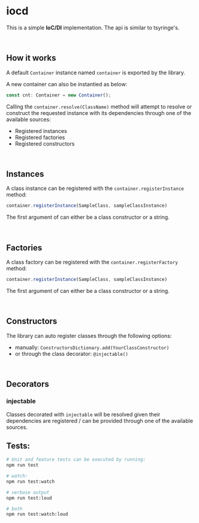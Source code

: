 # iocd
This is a simple **IoC/DI** implementation.
The api is similar to tsyringe's.

&nbsp;

## How it works
A default `Container` instance named `container` is exported by the library.

A new container can also be instantied as below:
```ts
const cnt: Container = new Container();
```

Calling the `container.resolve(ClassName)` method will attempt to resolve or construct the requested instance with its dependencies through one of the available sources:

- Registered instances
- Registered factories
- Registered constructors

&nbsp;
  
## Instances
A class instance can be registered with the `container.registerInstance` method:

```ts
container.registerInstance(SampleClass, sampleClassInstance)
```
The first argument of  can either be a class constructor or a string.

&nbsp;

## Factories
A class factory can be registered with the `container.registerFactory` method:

```ts
container.registerInstance(SampleClass, sampleClassInstance)
```
The first argument of  can either be a class constructor or a string.

&nbsp;

## Constructors
The library can auto register classes through the following options:
* manually: `ConstructorsDictionary.add(YourClassConstructor)`
* or through the class decorator: `@injectable()`

&nbsp;

## Decorators
### injectable
Classes decorated with `injectable` will be resolved given their dependencies are registered / can be provided through one of the available sources.


## Tests:
```bash
# Unit and feature tests can be executed by running:
npm run test 

# watch:
npm run test:watch

# verbose output
npm run test:loud

# both
npm run test:watch:loud
```

